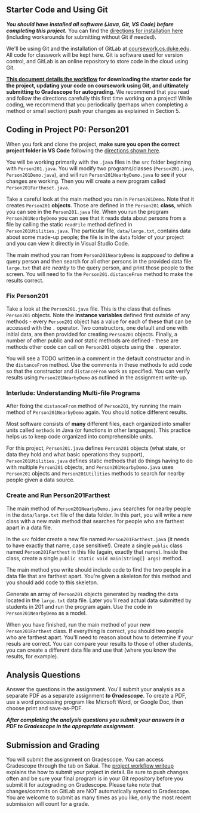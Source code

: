 ## Starter Code and Using Git
**_You should have installed all software (Java, Git, VS Code) before completing this project._** You can find the [directions for installation here](https://coursework.cs.duke.edu/201fall23/resources-201/-/blob/main/installingSoftware.md) (including workarounds for submitting without Git if needed).

We'll be using Git and the installation of GitLab at [coursework.cs.duke.edu](https://coursework.cs.duke.edu). All code for classwork will be kept here. Git is software used for version control, and GitLab is an online repository to store code in the cloud using Git.

**[This document details the workflow](https://coursework.cs.duke.edu/201fall23/resources-201/-/blob/main/projectWorkflow.md) for downloading the starter code for the project, updating your code on coursework using Git, and ultimately submitting to Gradescope for autograding.** We recommend that you read and follow the directions carefully this first time working on a project! While coding, we recommend that you periodically (perhaps when completing a method or small section) push your changes as explained in Section 5.


## Coding in Project P0: Person201

When you fork and clone the project, **make sure you open the correct project folder in VS Code** following the [directions shown here](https://coursework.cs.duke.edu/201fall23/resources-201/-/blob/main/projectWorkflow.md#step-3-open-the-project-in-vs-code).

You will be working primarily with the `.java` files in the `src` folder beginning with `Person201.java`. You will modify two programs/classes (`Person201.java`,  `Person201Demo.java`), and will run `Person201NearbyDemo.java` to see if your changes are working. Then you will create a new program called `Person201Fartheset.java`.

Take a careful look at the main method you ran in `Person201Demo`. Note that it creates `Person201` **objects**. Those are defined in the `Person201` **class**, which you can see in the `Person201.java` file. When you run the program `Person201NearbyDemo` you  can  see that it reads data about persons from a file by calling the static `readFile` method defined in `Person201Utilities.java`. The particular file, `data/large.txt`, contains data about some made-up people; the file is in the `data` folder of your project and you can view it directly in Visual Studio Code.

The main method you ran from `Person201NearbyDemo` is *supposed* to define a query person and then search for all other persons in the provided data file `large.txt` that are _nearby_ to the query person, and print those people to the screen. You will need to fix the
`Person201.distanceFrom` method to make the results correct. 

### Fix Person201

Take a look at the `Person201.java` file. This is the class that defines `Person201` objects. Note the **instance variables** defined first outside of any methods - every `Person201` object has a value for each of these that can be accessed with the `.` operator. Two constructors, one default and one with initial data, are then provided for creating `Person201` objects. Finally, a number of other public and *not* static methods are defined - these are methods other code can call on `Person201` objects using the `.` operator.

You will see a TODO written in a comment in the default constructor and in the `distanceFrom` method. Use the comments in these methods to add code so that the constructor and `distanceFrom` work as specified. You can verify results using `Person201NearbyDemo` as outlined in the assignment write-up.

### Interlude: Understanding Multi-file Programs

After fixing the `distanceFrom` method of `Person201`, try running the main method of `Person201NearbyDemo` again. You should notice different results. 

Most software consists of **many** different files, each organized into smaller units called `methods` in Java (or functions in other languages). This practice helps us to keep code organized into comprehensible units. 

For this project, `Person201.java` defines `Person201` objects (what state, or data they hold and what basic operations they support), `Person201Utilities.java` defines static methods that do things having to do with multiple `Person201` objects, and `Person201NearbyDemo.java` uses `Person201` objects and `Person201Utilities` methods to search for nearby people given a data source. 

### Create and Run Person201Farthest

The main method of `Person201NearbyDemo.java`  searches for nearby people in the `data/large.txt` file of the data folder. In this part, you will write a new class with a new main method that searches for people who are farthest apart in a data file. 

In the `src` folder create a new file named `Person201Farthest.java` (it needs to have exactly that name, case sensitive!). Create a single `public` class named `Person201Farthest` in this file (again, exactly that name). Inside the class, create a single `public static void main(String[] args)` method. 

The main method you write should include code to find the two people in a data file that are farthest apart. You're given a skeleton for this method and you should add code to this skeleton.

Generate an array of `Person201` objects generated by reading the data located in the `large.txt` data file. Later you'll read actual data submitted by students in 201 and run the program again. Use the code in `Person201NearbyDemo` as a model. 

When you have finished, run the main method of your new `Person201Farthest` class. If everything is correct, you should two people who are farthest apart. You'll need to reason about how to determine if your resuls are correct. You can compare your results to those of other students, you can create a different data file and use that (where you know the results, for example).

## Analysis Questions

Answer the questions in the assignment. You'll submit your analysis as a separate PDF as a separate assignment ***to Gradescope***. To create a PDF, use a word processing program like Micrsoft Word, or Google Doc, then choose print and save-as-PDF.

***After completing the analysis questions you submit your answers in a PDF to Gradescope in the appropriate assignment.***

## Submission and Grading
You will submit the assignment on Gradescope. You can access Gradescope through the tab on Sakai. The [project workflow writeup](https://coursework.cs.duke.edu/201fall23/resources-201/-/blob/main/projectWorkflow.md) explains the how to submit your project in detail. Be sure to push changes often and be sure your final program is in your Git repository before you submit it for autograding on Gradescope. Please take note that changes/commits on GitLab are NOT automatically synced to Gradescope. You are welcome to submit as many times as you like, only the most recent submission will count for a grade.
